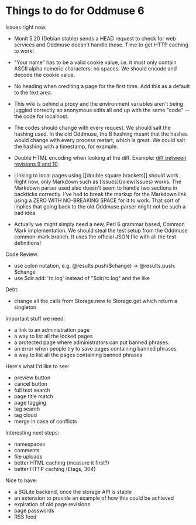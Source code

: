 # Things to do for Oddmuse 6

Issues right now:

* Monit 5.20 (Debian stable) sends a HEAD request to check for web
 services and Oddmuse doesn't handle those. Time to get HTTP caching
 to work!

* "Your name" has to be a valid cookie value, i.e. it must only
 contain ASCII alpha numeric characters: no spaces. We should encode
 and decode the cookie value.

* No heading when crediting a page for the first time. Add this as a
  default to the text area.

* This wiki is behind a proxy and the environment variables aren't
  being juggled correctly so anonymous edits all end up with the same
  "code" -- the code for localhost.

* The codes should change with every request. We should salt the
  hashing used. In the old Oddmuse, the B hashing meant that the
  hashes would change with every process restart, which is great. We
  could salt the hashing with a timestamp, for example.

* Double HTML encoding when looking at the diff. Example: [diff between
  revisions 9 and 10](https://next.oddmuse.org/diff/Issues?to=10&from=9).

* Linking to local pages using [[double square brackets]] should work.
  Right now, only Markdown such as [Issues]﻿(/view/Issues) works. The
  Markdown parser used also doesn't seem to handle two sections in
  backticks correctly. I've had to break the markup for the Markdown
  link using a ZERO WITH NO-BREAKING SPACE for it to work. That sort
  of implies that going back to the old Oddmuse parser might not be
  such a bad idea.

* Actually we might simply need a new, Perl 6 grammar based, Common
  Mark implementation. We should steal the test setup from the Oddmuse
  common-mark branch. It uses the official JSON file with all the test
  definitions!

Code Review:

- use colon notation, e.g. @results.push($change) → @results.push: $change
- use $dir.add: 'rc.log' instead of "$dir/rc.log" and the like

Debt:

- change all the calls from Storage.new to Storage.get which return a
  singleton

Important stuff we need:

- a link to an administration page
- a way to list all the locked pages
- a protected page where administrators can put banned phrases.
- an error when people try to save pages containing banned phrases
- a way to list all the pages containing banned phrases

Here's what I'd like to see:

- preview button
- cancel button
- full text search
- page title match
- page tagging
- tag search
- tag cloud
- merge in case of conflicts

Interesting next steps:

- namespaces
- comments
- file uploads
- better HTML caching (measure it first?)
- better HTTP caching (Etags, 304)

Nice to have:

- a SQLite backend, once the storage API is stable
- an extension to provide an example of how this could be achieved
- expiration of old page revisions
- page passwords
- RSS feed
